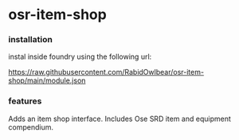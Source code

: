 # osr-item-shop

### installation

instal inside foundry using the following url:

https://raw.githubusercontent.com/RabidOwlbear/osr-item-shop/main/module.json

### features

Adds an item shop interface.
Includes Ose SRD item and equipment compendium.

